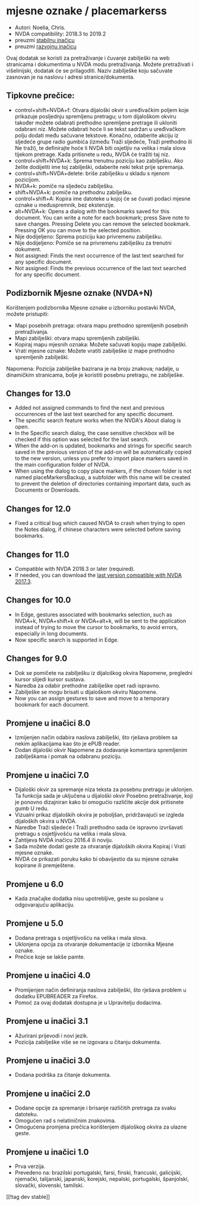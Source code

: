 # mjesne oznake / placemarkerss #
* Autori: Noelia, Chris.
* NVDA compatibility: 2018.3 to 2019.2
* preuzmi [stabilnu inačicu][1]
* preuzmi [razvojnu inačicu][2]

Ovaj dodatak se koristi za pretraživanje i čuvanje zabilješki na web
stranicama i dokumentima u NVDA modu pretraživanja. Možete pretraživati i
višelinijski, dodatak će se prilagoditi. Naziv zabilješke koju sačuvate
zasnovan je na naslovu i adresi stranice/dokumenta. 

## Tipkovne prečice:  ##

*	control+shift+NVDA+f: Otvara dijaloški okvir s uređivačkim poljem koje
  prikazuje posljednju spremljenu pretragu; u tom dijaloškom okviru također
  možete odabrati prethodno spremljene pretrage ili ukloniti odabrani
  niz. Možete odabrati hoće li se tekst sadržan u uređivačkom polju dodati
  među sačuvane tekstove. Konačno, odaberite akciju iz sljedeće grupe radio
  gumbića (između Traži sljedeće, Traži prethodno ili Ne traži), te
  definirajte hoće li NVDA biti osjetljiv na velika i mala slova tijekom
  pretrage. Kada pritisnete u redu, NVDA će tražiti taj niz.
*	control+shift+NVDA+k: Sprema trenutnu poziciju kao zabilješku. Ako želite
  dodijeliti ime toj zabilješki, odaberite neki tekst prije spremanja. 
*	control+shift+NVDA+delete: briše zabilješku u skladu s njenom pozicijom.
*	NVDA+k: pomiče na sljedeću zabilješku.
*	shift+NVDA+k: pomiče na prethodnu zabilješku.
*	control+shift+A: Kopira ime datoteke u kojoj će se čuvati podaci mjesne
  oznake u međuspremnik, bez ekstenzije.
*	alt+NVDA+k: Opens a dialog with the bookmarks saved for this document. You
  can write a note for each bookmark; press Save note to save
  changes. Pressing Delete you can remove the selected bookmark. Pressing OK
  you can move to the selected position.
*	Nije dodijeljeno: Sprema poziciju kao privremenu zabilješku.
*	Nije dodijeljeno: Pomiče se na privremenu zabilješku za trenutni dokument.
*	Not assigned: Finds the next occurrence of the last text searched for any
  specific document.
*	Not assigned: Finds the previous occurrence of the last text searched for
  any specific document.


## Podizbornik Mjesne oznake (NVDA+N)  ##

Korištenjem podizbornika Mjesne oznake u izborniku postavki NVDA, možete
pristupiti: 

*	Mapi posebnih pretraga: otvara mapu prethodno spremljenih posebnih
  pretraživanja.
*	Mapi zabilješki: otvara mapu spremljenih zabilješki.
*	Kopiraj mapu mjesnih oznaka: Možete sačuvati kopiju mape zabilješki.
*	Vrati mjesne oznake: Možete vratiti zabilješke iz mape prethodno
  spremljenih zabilješki.

Napomena: Pozicija zabilješke bazirana je na broju znakova; nadalje, u
dinamičkim stranicama, bolje je koristiti posebnu pretragu, ne zabilješke.

## Changes for 13.0 ##
*	Added not assigned commands to find the next and previous occurrences of
  the last text searched for any specific document.
*	The specific search feature works when the NVDA's About dialog is open.
*	In the Specific search dialog, the case sensitive checkbox will be checked
  if this option was selected for the last search.
*	When the add-on is updated, bookmarks and strings for specific search
  saved in the previous version of the add-on will be automatically copied
  to the new version, unless you prefer to import place markers saved in the
  main configuration folder of NVDA.
*	When using the dialog to copy place markers, if the chosen folder is not
  named placeMarkersBackup, a subfolder with this name will be created to
  prevent the deletion of directories containing important data, such as
  Documents or Downloads.

## Changes for 12.0 ##
*	Fixed a critical bug which caused NVDA to crash when trying to open the
  Notes dialog, if chinese characters were selected before saving bookmarks.

## Changes for 11.0 ##
*	Compatible with NVDA 2018.3 or later (required).
*	If needed, you can download the [last version compatible with NVDA
  2017.3][3].

## Changes for 10.0 ##
*	In Edge, gestures associated with bookmarks selection, such as NVDA+k,
  NVDA+shift+k or NVDA+alt+k, will be sent to the application instead of
  trying to move the cursor to bookmarks, to avoid errors, especially in
  long documents.
*	Now specific search is supported in Edge.

## Changes for 9.0
*	Dok se pomičete na zabilješku iz dijaloškog okvira Napomene, pregledni
  kursor slijedi kursor sustava.
*	Naredba za odabir prethodne zabilješke opet radi ispravno.
*	Zabilješke se mogu brisati u dijaloškom okviru Napomene.
*	Now you can assign gestures to save and move to a temporary bookmark for
  each document.

## Promjene u inačici 8.0 ##
*	Izmijenjen način odabira naslova zabilješki, što rješava problem sa nekim
  aplikacijama kao što je ePUB reader.
*	Dodan dijaloški okvir Napomene za dodavanje komentara spremljenim
  zabilješkama i pomak na odabranu poziciju.

## Promjene u inačici 7.0 ##
*	Dijaloški okvir za spremanje niza teksta za posebnu pretragu je
  uklonjen. Ta funkcija sada je uključena u dijaloški okvir Posebno
  pretraživanje, koji je ponovno dizajniran kako bi omogućio različite
  akcije dok pritisnete gumb U redu.
*	Vizualni prikaz dijaloških okvira je poboljšan, pridržavajući se izgleda
  dijaloških okvira u NVDA. 
*	Naredbe Traži sljedeće i Traži prethodno sada će ispravno izvršavati
  pretragu s osjetljivošću na velika i mala slova.
*	Zahtijeva NVDA inačicu 2016.4 ili noviju.
*	Sada možete dodati geste za otvaranje dijaloških okvira Kopiraj i Vrati
  mjesne oznake.
*	NVDA će prikazati poruku kako bi obavijestio da su mjesne oznake kopirane
  ili premještene.

## Promjene u 6.0 ##
* Kada značajke dodatka nisu upotrebljive, geste su poslane u odgovarajuću
  aplikaciju.

## Promjene u 5.0 ##
* Dodana pretraga s osjetljivošću na velika i mala slova.
* Uklonjena opcija za otvaranje dokumentacije iz izbornika Mjesne oznake.
* Prečice koje se lakše pamte.

## Promjene u inačici 4.0 ##
* Promijenjen način definiranja naslova zabilješki, što rješava problem u
  dodatku EPUBREADER za Firefox.
* Pomoć za ovaj dodatak dostupna je u Upravitelju dodacima.

## Promjene u inačici 3.1 ##
* Ažurirani prijevodi i novi jezik.
* Pozicija zabilješke više se ne izgovara u čitanju dokumenta.

## Promjene u inačici 3.0 ##
* Dodana podrška za čitanje dokumenta.

## Promjene u inačici 2.0 ##
* Dodane opcije za spremanje i brisanje različitih pretraga za svaku
  datoteku.
* Omogućen rad s nelatiničnim znakovima.
* Omogućena promjena prečica korištenjem dijaloškog okvira za ulazne geste.

## Promjene u inačici 1.0 ##
* Prva verzija.
* Prevedeno na: brazilski portugalski, farsi, finski, francuski, galicijski,
  njemački, talijanski, japanski, korejski, nepalski, portugalski,
  španjolski, slovački, slovenski, tamilski.

[[!tag dev stable]]

[1]: https://addons.nvda-project.org/files/get.php?file=pm

[2]: https://addons.nvda-project.org/files/get.php?file=pm-dev

[3]: https://addons.nvda-project.org/files/get.php?file=pm-o
